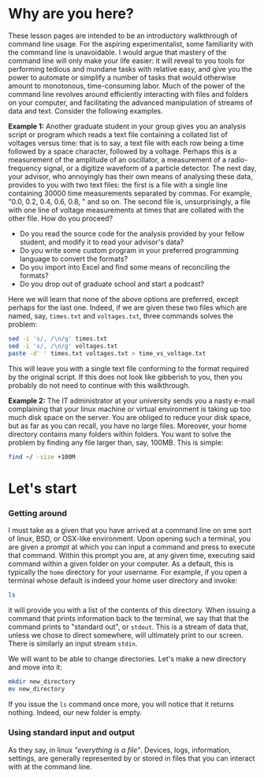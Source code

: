 # Why are you here?

These lesson pages are intended to be an introductory walkthrough of command line usage.
For the aspiring experimentalist, some familiarity with the command line is unavoidable.
I would argue that mastery of the command line will only make your life easier:
it will reveal to you tools for performing tedious and mundane tasks with relative easy,
and give you the power to automate or simplify a number of tasks that would otherwise amount to monotonous, time-consuming labor.
Much of the power of the command line revolves around efficiently interacting with files and folders
on your computer, and facilitating the advanced manipulation of streams of data and text.
Consider the following examples.

**Example 1:** Another graduate student in your group gives you an analysis script or program which reads a text file
containing a collated list of voltages versus time: that is to say, a text file
with each row being a time followed by a space character, followed by a voltage.
Perhaps this is a measurement of the amplitude of an oscillator,
a measurement of a radio-frequency signal, or a digitize waveform of a particle detector.
The next day, your advisor, who annoyingly has their own means of analysing these data,
provides to you with two text files: the first is a file with a single line containing
30000 time measurements separated by commas. For example, "0.0, 0.2, 0.4, 0.6, 0.8, " and so on.
The second file is, unsurprisingly, a file with one line of voltage measurements
at times that are collated with the other file. How do you proceed?

* Do you read the source code for the analysis provided by your fellow student, and modify
  it to read your advisor's data?
* Do you write some custom program in your preferred programming language to convert the formats?
* Do you import into Excel and find some means of reconciling the formats?
* Do you drop out of graduate school and start a podcast?

Here we will learn that none of the above options are preferred, except perhaps for the last one.
Indeed, if we are given these two files which are named, say, `times.txt` and `voltages.txt`, three commands solves the problem:
```bash
sed -i 's/, /\n/g' times.txt
sed -i 's/, /\n/g' voltages.txt 
paste -d' ' times.txt voltages.txt > time_vs_voltage.txt
```
This will leave you with a single text file conforming to the format required by the original script.
If this does not look like gibberish to you, then you probably do not need to continue with this walkthrough.

**Example 2:** The IT administrator at your university sends you a nasty e-mail complaining that your
linux machine or virtual environment is taking up too much disk space on the server.
You are obliged to reduce your disk space, but as far as you can recall, you have no large files.
Moreover, your home directory contains many folders within folders.
You want to solve the problem by finding any file larger than, say, 100MB. This is simple:
```bash
find ~/ -size +100M
```

# Let's start

### Getting around
I must take as a given that you have arrived at a command line on sme sort of linux, BSD, or OSX-like environment.
Upon opening such a terminal, you are given a *prompt* at which you can input a command and press <Enter> to execute that command.
Within this prompt you are, at any given time, executing said command within a given folder on your computer.
As a default, this is typically the `home` directory for your username.
For example, if you open a terminal whose default is indeed your home user directory and invoke:
```bash
ls
```
it will provide you with a list of the contents of this directory.
When issuing a command that prints information back to the terminal,
we say that that the command prints to "standard out", or `stdout`.
This is a stream of data that, unless we chose to direct somewhere,
will ultimately print to our screen. There is similarly an input stream `stdin`.

We will want to be able to change directories. Let's make a new directory and move into it:
```bash
mkdir new_directory
mv new_directory
```
If you issue the `ls` command once more, you will notice that it returns nothing. Indeed, our new folder is empty.

### Using standard input and output

As they say, in linux *"everything is a file"*. Devices, logs, information, settings,
are generally represented by or stored in files that you can interact with at the command line.


